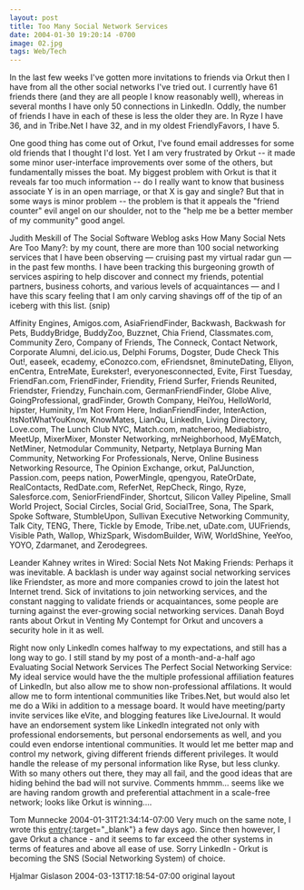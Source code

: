 ```yaml
---
layout: post
title: Too Many Social Network Services
date: 2004-01-30 19:20:14 -0700
image: 02.jpg
tags: Web/Tech
---
```


	
In the last few weeks I've gotten more invitations to friends via Orkut then I have from all the other social networks I've tried out. I currently have 61 friends there (and they are all people I know reasonably well), whereas in several months I have only 50 connections in LinkedIn. Oddly, the number of friends I have in each of these is less the older they are. In Ryze I have 36, and in Tribe.Net I have 32, and in my oldest FriendlyFavors, I have 5.

One good thing has come out of Orkut, I've found email addresses for some old friends that I thought I'd lost. Yet I am very frustrated by Orkut -- it made some minor user-interface improvements over some of the others, but fundamentally misses the boat. My biggest problem with Orkut is that it reveals far too much information -- do I really want to know that business associate Y is in an open marriage, or that X is gay and single? But that in some ways is minor problem -- the problem is that it appeals the "friend counter" evil angel on our shoulder, not to the "help me be a better member of my community" good angel.

Judith Meskill of The Social Software Weblog asks How Many Social Nets Are Too Many?:
by my count, there are more than 100 social networking services that I have been observing — cruising past my virtual radar gun — in the past few months. I have been tracking this burgeoning growth of services aspiring to help discover and connect my friends, potential partners, business cohorts, and various levels of acquaintances — and I have this scary feeling that I am only carving shavings off of the tip of an iceberg with this list.
(snip)

Affinity Engines, Amigos.com, AsiaFriendFinder, Backwash, Backwash for Pets, BuddyBridge, BuddyZoo, Buzznet, Chia Friend, Classmates.com, Community Zero, Company of Friends, The Conneck, Contact Network, Corporate Alumni, del.icio.us, Delphi Forums, Dogster, Dude Check This Out!, easeek, ecademy, eConozco.com, eFriendsnet, 8minuteDating, Eliyon, enCentra, EntreMate, Eurekster!, everyonesconnected, Evite, First Tuesday, FriendFan.com, FriendFinder, Friendity, Friend Surfer, Friends Reunited, Friendster, Friendzy, Funchain.com, GermanFriendFinder, Globe Alive, GoingProfessional, gradFinder, Growth Company, HeiYou, HelloWorld, hipster, Huminity, I’m Not From Here, IndianFriendFinder, InterAction, ItsNotWhatYouKnow, KnowMates, LianQu, LinkedIn, Living Directory, Love.com, The Lunch Club NYC, Match.com, matcheroo, Mediabistro, MeetUp, MixerMixer, Monster Networking, mrNeighborhood, MyEMatch, NetMiner, Netmodular Community, Netparty, Netplaya Burning Man Community, Networking For Professionals, Nerve, Online Business Networking Resource, The Opinion Exchange, orkut, PalJunction, Passion.com, peeps nation, PowerMingle, qpengyou, RateOrDate, RealContacts, RedDate.com, ReferNet, RepCheck, Ringo, Ryze, Salesforce.com, SeniorFriendFinder, Shortcut, Silicon Valley Pipeline, Small World Project, Social Circles, Social Grid, SocialTree, Sona, The Spark, Spoke Software, StumbleUpon, Sullivan Executive Networking Community, Talk City, TENG, There, Tickle by Emode, Tribe.net, uDate.com, UUFriends, Visible Path, Wallop, WhizSpark, WisdomBuilder, WiW, WorldShine, YeeYoo, YOYO, Zdarmanet, and Zerodegrees.

Leander Kahney writes in Wired: Social Nets Not Making Friends:
Perhaps it was inevitable. A backlash is under way against social networking services like Friendster, as more and more companies crowd to join the latest hot Internet trend. Sick of invitations to join networking services, and the constant nagging to validate friends or acquaintances, some people are turning against the ever-growing social networking services.
Danah Boyd rants about Orkut in Venting My Contempt for Orkut and uncovers a security hole in it as well.

Right now only LinkedIn comes halfway to my expectations, and still has a long way to go. I still stand by my post of a month-and-a-half ago Evaluating Social Network Services
The Perfect Social Networking Service: My ideal service would have the the multiple professional affiliation features of LinkedIn, but also allow me to show non-professional affilations. It would allow me to form intentional communities like Tribes.Net, but would also let me do a Wiki in addition to a message board. It would have meeting/party invite services like eVite, and blogging features like LiveJournal. It would have an endorsement system like LinkedIn integrated not only with professional endorsements, but personal endorsements as well, and you could even endorse intentional communities. It would let me better map and control my network, giving different friends different privileges. It would handle the release of my personal information like Ryse, but less clunky.
With so many others out there, they may all fail, and the good ideas that are hiding behind the bad will not survive.
Comments
hmmm... seems like we are having random growth and preferential attachment in a scale-free network; looks like Orkut is winning....

Tom Munnecke 2004-01-31T21:34:14-07:00
Very much on the same note, I wrote this [entry](http://wetware.hjalli.com/000576.shtml){:target="_blank"} a few days ago. Since then however, I gave Orkut a chance - and it seems to far exceed the other systems in terms of features and above all ease of use. Sorry LinkedIn - Orkut is becoming the SNS (Social Networking System) of choice.

Hjalmar Gislason 2004-03-13T17:18:54-07:00
original layout